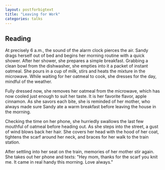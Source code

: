 ```yaml
---
layout: postforbigtext
title: "Leaving for Work"
categories: talks
---
```


## Reading 

At precisely 6 a.m., the sound of the alarm clock pierces the air. Sandy drags herself out of bed and begins her morning routine with a quick shower. After her shower, she prepares a simple breakfast. Grabbing a clean bowl from the dishwasher, she empties into it a packet of instant oatmeal. She pours in a cup of milk, stirs and heats the mixture in the microwave. While waiting for her oatmeal to cook, she dresses for the day, mindful of the weather.

Fully dressed now, she removes her oatmeal from the microwave, which has now cooled just enough to suit her taste. It is her favorite flavor, apple cinnamon. As she savors each bite, she is reminded of her mother, who always made sure Sandy ate a warm breakfast before leaving the house in the morning.

Checking the time on her phone, she hurriedly swallows the last few mouthful of oatmeal before heading out. As she steps into the street, a gust of wind blows back her hair. She covers her head with the hood of her coat, tightens the scarf around her neck, and braces for her walk to the train station.

After settling into her seat on the train, memories of her mother stir again. She takes out her phone and texts: "Hey mom, thanks for the scarf you knit me. It came in real handy this morning. Love always."